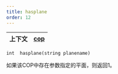 ```yaml
---
title: hasplane
order: 12
---
```

| 上下文 | [cop](../contexts/cop.html) |
| --- | --- |

`int  hasplane(string planename)`

如果该COP中存在参数指定的平面，则返回1。